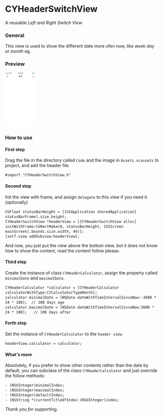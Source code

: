 # CYHeaderSwitchView

A reusable *Left and Right Switch View*

### General

This view is used to show the different date more ofen now, like *week day* or *month* eg.

### Preview

<img src='./Demo/demo_1.png' width=100px>

### How to use

#### First step

Drag the file in the directory called `Code` and the image in `Assets.xcassets` to project, and add the header file.

```objc
#import "CYHeaderSwitchView.h"
```

#### Second step

Init the view with frame, and assign  `delegate` to this view if you need it.(optionally)

```objc
CGFloat statusBarHeight = [[UIApplication sharedApplication] statusBarFrame].size.height;
CYHeaderSwitchView *headerView = [[CYHeaderSwitchView alloc] initWithFrame:CGRectMake(0, statusBarHeight, [UIScreen mainScreen].bounds.size.width, 44)];
[self.view addSubview:headerView];
```

And now, you just put the view above the bottom view, but it does not know how to show the content, read the content follow please.

#### Third step

Create the instance of class `CYHeaderCalculator`, assign the property called `minimalDate` and `maximalDate`.

```objc
CYHeaderCalculator *calculator = [CYHeaderCalculator calculatorWithType:CYCalculatorTypeMonth];
calculator.minimalDate = [NSDate dateWithTimeIntervalSinceNow:-3600 * 24 * 100];  // 100 days age
calculator.maximalDate = [NSDate dateWithTimeIntervalSinceNow:3600 * 24 * 100];   // 100 days after
```

#### Forth step

Set the instance of `CYHeaderCalculator` to the `header view`.

```objc
headerView.calculator = calculator;
```

#### What's more

Absolutely, if you prefer to show other contents rather than the date by default, you can subclass of the class `CYHeaderCalculator` and just override the follow methods:

```objc
- (NSUInteger)minimalIndex;
- (NSUInteger)maximalIndex;
- (NSUInteger)defaultIndex;
- (NSString *)currentTitleOfIndex:(NSUInteger)index;
```

*Thank you for supporting.*
